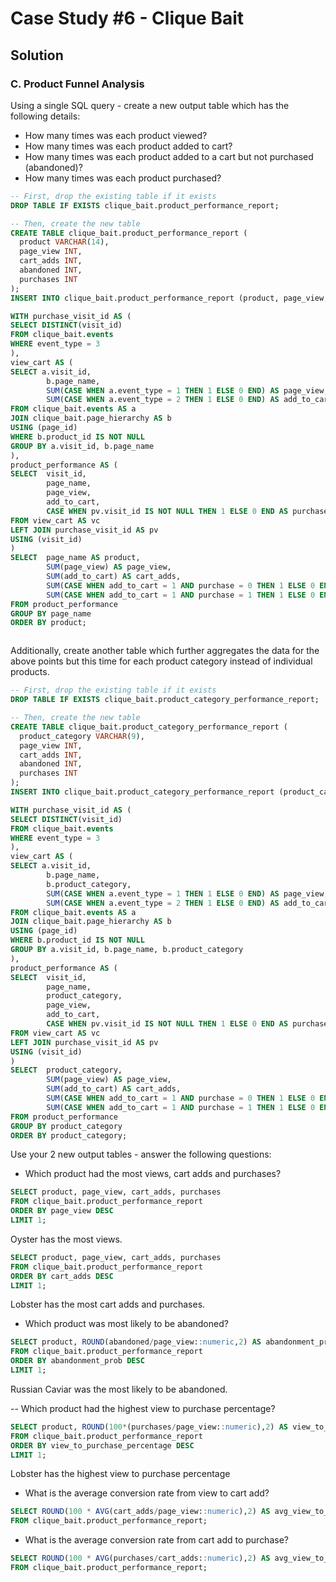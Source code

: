 #  Case Study #6 - Clique Bait

## Solution 
### C. Product Funnel Analysis

Using a single SQL query - create a new output table which has the following details:
- How many times was each product viewed?
- How many times was each product added to cart?
- How many times was each product added to a cart but not purchased (abandoned)?
- How many times was each product purchased?

```sql
-- First, drop the existing table if it exists
DROP TABLE IF EXISTS clique_bait.product_performance_report;

-- Then, create the new table
CREATE TABLE clique_bait.product_performance_report (
  product VARCHAR(14),
  page_view INT,
  cart_adds INT,
  abandoned INT,
  purchases INT
);
INSERT INTO clique_bait.product_performance_report (product, page_view, cart_adds, abandoned, purchases)

WITH purchase_visit_id AS (
SELECT DISTINCT(visit_id)
FROM clique_bait.events
WHERE event_type = 3
),
view_cart AS (
SELECT a.visit_id,
		b.page_name, 
		SUM(CASE WHEN a.event_type = 1 THEN 1 ELSE 0 END) AS page_view,
		SUM(CASE WHEN a.event_type = 2 THEN 1 ELSE 0 END) AS add_to_cart
FROM clique_bait.events AS a
JOIN clique_bait.page_hierarchy AS b
USING (page_id)
WHERE b.product_id IS NOT NULL
GROUP BY a.visit_id, b.page_name
),
product_performance AS (
SELECT  visit_id, 
		page_name, 
		page_view, 
		add_to_cart, 
		CASE WHEN pv.visit_id IS NOT NULL THEN 1 ELSE 0 END AS purchase
FROM view_cart AS vc
LEFT JOIN purchase_visit_id AS pv
USING (visit_id)
)
SELECT  page_name AS product, 
		SUM(page_view) AS page_view,
		SUM(add_to_cart) AS cart_adds,
		SUM(CASE WHEN add_to_cart = 1 AND purchase = 0 THEN 1 ELSE 0 END) AS abandoned,
		SUM(CASE WHEN add_to_cart = 1 AND purchase = 1 THEN 1 ELSE 0 END) AS purchases
FROM product_performance
GROUP BY page_name
ORDER BY product;
```
![]()



Additionally, create another table which further aggregates the data for the above points but this time for each product category instead of individual products.
```sql
-- First, drop the existing table if it exists
DROP TABLE IF EXISTS clique_bait.product_category_performance_report;

-- Then, create the new table
CREATE TABLE clique_bait.product_category_performance_report (
  product_category VARCHAR(9),
  page_view INT,
  cart_adds INT,
  abandoned INT,
  purchases INT
);
INSERT INTO clique_bait.product_category_performance_report (product_category, page_view, cart_adds, abandoned, purchases)

WITH purchase_visit_id AS (
SELECT DISTINCT(visit_id)
FROM clique_bait.events
WHERE event_type = 3
),
view_cart AS (
SELECT a.visit_id,
		b.page_name,
		b.product_category, 
		SUM(CASE WHEN a.event_type = 1 THEN 1 ELSE 0 END) AS page_view,
		SUM(CASE WHEN a.event_type = 2 THEN 1 ELSE 0 END) AS add_to_cart
FROM clique_bait.events AS a
JOIN clique_bait.page_hierarchy AS b
USING (page_id)
WHERE b.product_id IS NOT NULL
GROUP BY a.visit_id, b.page_name, b.product_category
),
product_performance AS (
SELECT  visit_id, 
		page_name,
		product_category, 
		page_view, 
		add_to_cart, 
		CASE WHEN pv.visit_id IS NOT NULL THEN 1 ELSE 0 END AS purchase
FROM view_cart AS vc
LEFT JOIN purchase_visit_id AS pv
USING (visit_id)
)
SELECT  product_category, 
		SUM(page_view) AS page_view,
		SUM(add_to_cart) AS cart_adds,
		SUM(CASE WHEN add_to_cart = 1 AND purchase = 0 THEN 1 ELSE 0 END) AS abandoned,
		SUM(CASE WHEN add_to_cart = 1 AND purchase = 1 THEN 1 ELSE 0 END) AS purchases
FROM product_performance
GROUP BY product_category
ORDER BY product_category;
```

Use your 2 new output tables - answer the following questions:

- Which product had the most views, cart adds and purchases?

```sql
SELECT product, page_view, cart_adds, purchases
FROM clique_bait.product_performance_report	
ORDER BY page_view DESC
LIMIT 1;
```
Oyster has the most views.

```sql
SELECT product, page_view, cart_adds, purchases
FROM clique_bait.product_performance_report	
ORDER BY cart_adds DESC
LIMIT 1;
```
Lobster has the most cart adds and purchases.
	


- Which product was most likely to be abandoned?

```sql
SELECT product, ROUND(abandoned/page_view::numeric,2) AS abandonment_prob
FROM clique_bait.product_performance_report
ORDER BY abandonment_prob DESC
LIMIT 1;
```
 Russian Caviar was the most likely to be abandoned.

-- Which product had the highest view to purchase percentage?

```sql
SELECT product, ROUND(100*(purchases/page_view::numeric),2) AS view_to_purchase_percentage
FROM clique_bait.product_performance_report
ORDER BY view_to_purchase_percentage DESC
LIMIT 1;
```

Lobster has the highest view to purchase percentage

- What is the average conversion rate from view to cart add?

```sql
SELECT ROUND(100 * AVG(cart_adds/page_view::numeric),2) AS avg_view_to_cart_add 
FROM clique_bait.product_performance_report;
```

- What is the average conversion rate from cart add to purchase?
```sql
SELECT ROUND(100 * AVG(purchases/cart_adds::numeric),2) AS avg_view_to_cart_add 
FROM clique_bait.product_performance_report;
```
